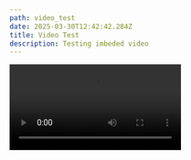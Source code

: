 ```yaml
---
path: video_test
date: 2025-03-30T12:42:42.284Z
title: Video Test
description: Testing imbeded video
---
```



  <video controls>
      <source src="https://www.youtube.com/watch?v=LF4ETgw29BA" type="video/mp4" />
    </video>



